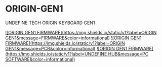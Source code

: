 # ORIGIN-GEN1
 UNDEFINE TECH ORIGIN KEYBOARD GEN1

[![ORIGIN GEN1 FIRMWARE](https://img.shields.io/static/v1?label=ORIGIN GEN1&message=FIRMWARE&color=informational)](https://github.com/Challenger-0/ORIGIN-GEN1-KeyboardFirmware) 
[![ORIGIN GEN1 FIRMWARE](https://img.shields.io/static/v1?label=ORIGIN GEN1&message=PCB&color=informational)](https://github.com/Challenger-0/ORIGIN-GEN1-KeyboardFirmware)
[![ORIGIN GEN1 FIRMWARE](https://img.shields.io/static/v1?label=UNDEFINE HUB&message=PC SOFTWARE&color=informational)](https://github.com/Challenger-0/ORIGIN-GEN1-KeyboardFirmware)